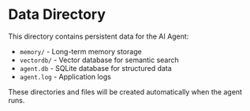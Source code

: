 # Data Directory

This directory contains persistent data for the AI Agent:

- `memory/` - Long-term memory storage
- `vectordb/` - Vector database for semantic search
- `agent.db` - SQLite database for structured data
- `agent.log` - Application logs

These directories and files will be created automatically when the agent runs.
